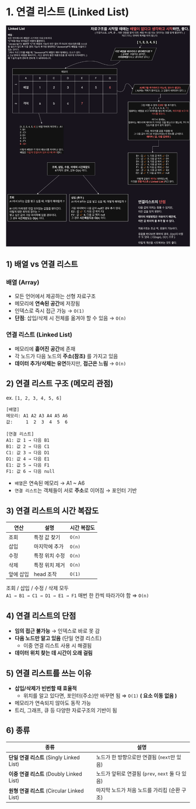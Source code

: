 # 1. 연결 리스트 (Linked List)

![연결 리스트](/자료구조//images/linkedlist.png)

## 1) 배열 vs 연결 리스트

### 배열 (Array)
- 모든 언어에서 제공하는 선형 자료구조
- 메모리에 **연속된 공간**에 저장됨
- 인덱스로 즉시 접근 가능 → `O(1)`
- **단점**: 삽입/삭제 시 전체를 옮겨야 할 수 있음 → `O(n)`

### 연결 리스트 (Linked List)
- 메모리에 **흩어진 공간**에 존재
- 각 노드가 다음 노드의 **주소(참조)** 를 가지고 있음
- **데이터 추가/삭제는 유연**하지만, **접근은 느림** → `O(n)`


## 2) 연결 리스트 구조 (메모리 관점)

ex. `[1, 2, 3, 4, 5, 6]`

```text
[배열]
메모리: A1 A2 A3 A4 A5 A6
값:     1  2  3  4  5  6

[연결 리스트]
A1: 값 1 → 다음 B1
B1: 값 2 → 다음 C1
C1: 값 3 → 다음 D1
D1: 값 4 → 다음 E1
E1: 값 5 → 다음 F1
F1: 값 6 → 다음 null
```
- `배열`은 연속된 메모리 → A1 ~ A6
- `연결 리스트`는 객체들이 서로 **주소**로 이어짐 → 포인터 기반

## 3) 연결 리스트의 시간 복잡도

| 연산    | 설명       | 시간 복잡도 |
| ----- | -------- | ------ |
| 조회    | 특정 값 찾기  | `O(n)`   |
| 삽입    | 마지막에 추가  | `O(n)`  |
| 수정    | 특정 위치 수정 | `O(n)`  |
| 삭제    | 특정 위치 제거 | `O(n)`  |
| 앞에 삽입 | head 조작  | `O(1)`   |

조회 / 삽입 / 수정 / 삭제 모두   
`A1 → B1 → C1 → D1 → E1 → F1` 매번 한 칸씩 따라가야 함 ⇒ `O(n)`


## 4) 연결 리스트의 단점
- **임의 접근 불가능** → 인덱스로 바로 못 감
- **다음 노드만 알고 있음** (단일 연결 리스트)
    - 이중 연결 리스트 사용 시 해결됨
- **데이터 위치 찾는 데 시간이 오래 걸림**

## 5) 연결 리스트를 쓰는 이유
- **삽입/삭제가 빈번할 때 효율적**
    - 위치를 알고 있다면, 포인터(주소)만 바꾸면 됨 ⇒ `O(1)` **( 요소 이동 없음 )**
- 메모리가 연속되지 않아도 동작 가능
- 트리, 그래프, 큐 등 다양한 자료구조의 기반이 됨

## 6) 종류
| 종류                                   | 설명                                  |
| ------------------------------------ | ----------------------------------- |
| **단일 연결 리스트** (Singly Linked List)   | 노드가 한 방향으로만 연결됨 (`next`만 있음)        |
| **이중 연결 리스트** (Doubly Linked List)   | 노드가 앞뒤로 연결됨 (`prev`, `next` 둘 다 있음) |
| **원형 연결 리스트** (Circular Linked List) | 마지막 노드가 처음 노드를 가리킴 (순환 구조)          |
